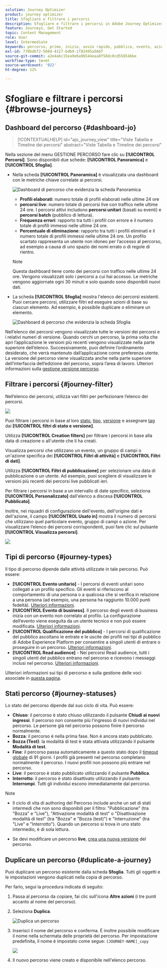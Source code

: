 ```yaml
---
solution: Journey Optimizer
product: journey optimizer
title: Sfogliare e filtrare i percorsi
description: Sfogliare e filtrare i percorsi in Adobe Journey Optimizer
feature: Journeys, Get Started
topic: Content Management
role: User
level: Intermediate
keywords: percorso, primo, inizio, avvio rapido, pubblico, evento, azione
exl-id: 770bdbf2-560d-4127-bdb9-1f82495a566f
source-git-commit: a2e4a6c15ea9e6a96544eaa8f58dc0cd55854bbe
workflow-type: tm+mt
source-wordcount: '922'
ht-degree: 12%

---
```


# Sfogliare e filtrare i percorsi {#browse-journeys}

## Dashboard del percorso {#dashboard-jo}

>[!CONTEXTUALHELP]
>id="ajo_journey_view"
>title="Viste Tabella e Timeline dei percorsi"
>abstract="Viste Tabella e Timeline dei percorsi"

Nella sezione del menu GESTIONE PERCORSO fare clic su **[!UICONTROL Percorsi]**. Sono disponibili due schede: **[!UICONTROL Panoramica]** e **[!UICONTROL Sfoglia]**.

* Nella scheda **[!UICONTROL Panoramica]** è visualizzata una dashboard con le metriche chiave correlate ai percorsi.

  ![Dashboard di percorso che evidenzia la scheda Panoramica](assets/journeys-dashboard.png)

   * **Profili elaborati**: numero totale di profili elaborati nelle ultime 24 ore
   * **percorsi live**: numero totale di percorsi live con traffico nelle ultime 24 ore. I percorsi attivi includono **percorsi unitari** (basati su eventi) e **percorsi batch** (pubblico di lettura).
   * **Frequenza errori**: rapporto tra tutti i profili con errore e il numero totale di profili immessi nelle ultime 24 ore.
   * **Percentuale di eliminazione**: rapporto tra tutti i profili eliminati e il numero totale di profili immessi nelle ultime 24 ore. Un profilo scartato rappresenta un utente non idoneo per l’accesso al percorso, ad esempio a causa di uno spazio dei nomi errato o di regole di rientro.

  >[!NOTE]
  >
  >Questa dashboard tiene conto dei percorsi con traffico nelle ultime 24 ore. Vengono visualizzati solo i percorsi a cui hai accesso. Le metriche vengono aggiornate ogni 30 minuti e solo quando sono disponibili nuovi dati.

* La scheda **[!UICONTROL Sfoglia]** mostra l&#39;elenco dei percorsi esistenti. Puoi cercare percorsi, utilizzare filtri ed eseguire azioni di base su ciascun elemento. Ad esempio, è possibile duplicare o eliminare un elemento.

  ![Dashboard di percorso che evidenzia la scheda Sfoglia](assets/journeys-browse.png)

Nell’elenco dei percorsi vengono visualizzate tutte le versioni dei percorsi e i relativi numeri di versione. Quando cerchi un percorso, la prima volta che apri l’applicazione le versioni più recenti vengono visualizzate nella parte superiore dell’elenco. Successivamente, puoi definire l’ordinamento desiderato, che verrà mantenuto dall’applicazione come preferenza utente. La versione del percorso viene visualizzata anche nella parte superiore dell’interfaccia dell’edizione del percorso, sopra l’area di lavoro. Ulteriori informazioni sulla [gestione versione percorso](publishing-the-journey.md#journey-versions-journey-versions).



## Filtrare i percorsi {#journey-filter}

Nell’elenco dei percorsi, utilizza vari filtri per perfezionare l’elenco dei percorsi.

![](assets/filter-journeys.png)

Puoi filtrare i percorsi in base al loro [stato](#journey-statuses), [tipo](#journey-types), [versione](#journey-versions) e assegnare [tag](../start/search-filter-categorize.md#tags) dai **[!UICONTROL filtri di stato e versione]**.

Utilizza **[!UICONTROL Creation filters]** per filtrare i percorsi in base alla data di creazione o all&#39;utente che li ha creati.

Visualizza percorsi che utilizzano un evento, un gruppo di campi o un&#39;azione specifica dei **[!UICONTROL Filtri di attività]** e **[!UICONTROL Filtri di dati]**.

Utilizza **[!UICONTROL Filtri di pubblicazione]** per selezionare una data di pubblicazione o un utente. Ad esempio, puoi scegliere di visualizzare le versioni più recenti dei percorsi live pubblicati ieri.

Per filtrare i percorsi in base a un intervallo di date specifico, seleziona **[!UICONTROL Personalizzato]** dall&#39;elenco a discesa **[!UICONTROL Pubblicato]**.

Inoltre, nei riquadri di configurazione dell&#39;evento, dell&#39;origine dati e dell&#39;azione, il campo **[!UICONTROL Usato in]** mostra il numero di percorsi che utilizzano quel particolare evento, gruppo di campi o azione. Per visualizzare l’elenco dei percorsi corrispondenti, puoi fare clic sul pulsante **[!UICONTROL Visualizza percorsi]**.

![](assets/journey3bis.png)


## Tipi di percorso {#journey-types}

Il tipo di percorso dipende dalle attività utilizzate in tale percorso. Può essere:

* **[!UICONTROL Evento unitario]** - I percorsi di eventi unitari sono collegati a un profilo specifico. Gli eventi si riferiscono al comportamento di una persona o a qualcosa che si verifica in relazione a una persona (ad esempio, una persona ha raggiunto 10.000 punti fedeltà). [Ulteriori informazioni](../event/about-events.md).
* **[!UICONTROL Evento di business]**. Il percorso degli eventi di business inizia con un evento non correlato al profilo. La configurazione dell’evento viene eseguita da un utente tecnico e non può essere modificata. [Ulteriori informazioni](../event/about-events.md).
* **[!UICONTROL Qualificazione del pubblico]** - I percorsi di qualificazione del pubblico ascoltano le entrate e le uscite dei profili nei tipi di pubblico di Adobe Experience Platform per consentire a singoli utenti di entrare o proseguire in un percorso. [Ulteriori informazioni](audience-qualification-events.md).
* **[!UICONTROL Read audience]** - Nei percorsi Read audience, tutti i singoli utenti del pubblico entrano nel percorso e ricevono i messaggi inclusi nel percorso.  [Ulteriori informazioni](read-audience.md).


Ulteriori informazioni sui tipi di percorso e sulla gestione delle voci associate in [questa pagina](entry-management.md).

## Stati percorso {#journey-statuses}

Lo stato del percorso dipende dal suo ciclo di vita. Può essere:

* **Chiuso**: il percorso è stato chiuso utilizzando il pulsante **Chiudi ai nuovi ingressi**. Il percorso non consente più l&#39;ingresso di nuovi individui nel percorso. Le persone già nel percorso possono finire il percorso normalmente.
* **Bozza**: il percorso è nella prima fase. Non è ancora stato pubblicato.
* **Bozza (Test)**: la modalità di test è stata attivata utilizzando il pulsante **Modalità di test**.
* **Fine**: il percorso passa automaticamente a questo stato dopo il [timeout globale](journey-properties.md#global_timeout) di 91 giorni. I profili già presenti nel percorso completano normalmente il percorso. I nuovi profili non possono più entrare nel percorso.
* **Live**: il percorso è stato pubblicato utilizzando il pulsante **Pubblica**.
* **Interrotto**: il percorso è stato disattivato utilizzando il pulsante **Interrompi**. Tutti gli individui escono immediatamente dal percorso.

>[!NOTE]
>
>* Il ciclo di vita di authoring del Percorso include anche un set di stati intermedi che non sono disponibili per il filtro: &quot;Pubblicazione&quot; (tra &quot;Bozza&quot; e &quot;Live&quot;), &quot;Attivazione modalità di test&quot; o &quot;Disattivazione modalità di test&quot; (tra &quot;Bozza&quot; e &quot;Bozza (test)&quot;) e &quot;Interruzione&quot; (tra &quot;Live&quot; e &quot;Interrotto&quot;). Quando un percorso si trova in uno stato intermedio, è di sola lettura.
>
>* Se devi modificare un percorso **live**, [crea una nuova versione](#journey-versions) del percorso.


## Duplicare un percorso {#duplicate-a-journey}

Puoi duplicare un percorso esistente dalla scheda **Sfoglia**. Tutti gli oggetti e le impostazioni vengono duplicati nella copia di percorso.

Per farlo, segui la procedura indicata di seguito:

1. Passa al percorso da copiare, fai clic sull&#39;icona **Altre azioni** (i tre punti accanto al nome del percorso).
1. Seleziona **Duplica**.

   ![Duplica un percorso](assets/duplicate-jo.png)

1. Inserisci il nome del percorso e conferma. È inoltre possibile modificare il nome nella schermata delle proprietà del percorso. Per impostazione predefinita, il nome è impostato come segue: `[JOURNEY-NAME]_copy`

   ![](assets/duplicate-jo2.png)

1. Il nuovo percorso viene creato e disponibile nell&#39;elenco percorso.
